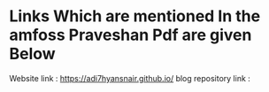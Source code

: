 # Links Which are mentioned In the amfoss Praveshan Pdf are given Below

Website link : https://adi7hyansnair.github.io/
blog repository link : 
